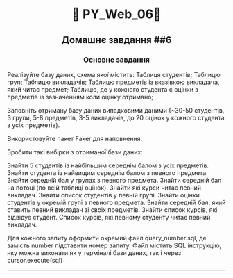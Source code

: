 #  <p align="center">:robot:  PY_Web_06:robot:  </p>

## <p align="center">Домашнє завдання ##6</p>

### <p align="center">Основне завдання</p>

  Реалізуйте базу даних, схема якої містить:
  Таблиця студентів;
  Таблицю груп;
  Таблицю викладачів;
  Таблицю предметів із вказівкою викладача, який читає предмет;
  Таблицю, де у кожного студента є оцінки з предметів із зазначенням коли оцінку отримано;

Заповніть отриману базу даних випадковими даними (~30-50 студентів, 3 групи, 5-8 предметів, 3-5 викладачів, до 20 оцінок у кожного студента з усіх предметів). 

Використовуйте пакет Faker для наповнення.

Зробити такі вибірки з отриманої бази даних:

Знайти 5 студентів із найбільшим середнім балом з усіх предметів.
Знайти студента із найвищим середнім балом з певного предмета.
Знайти середній бал у групах з певного предмета.
Знайти середній бал на потоці (по всій таблиці оцінок).
Знайти які курси читає певний викладач.
Знайти список студентів у певній групі.
Знайти оцінки студентів у окремій групі з певного предмета.
Знайти середній бал, який ставить певний викладач зі своїх предметів.
Знайти список курсів, які відвідує студент.
Список курсів, які певному студенту читає певний викладач.


Для кожного запиту оформити окремий файл query_number.sql, де замість number підставити номер запиту. Файл містить SQL інструкцію, яку можна виконати як у терміналі бази даних, так і через cursor.execute(sql)

---
